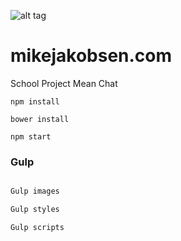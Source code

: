 
![alt tag](http://www.mikejakobsen.com/mike.png)

# mikejakobsen.com

School Project Mean Chat

```
npm install

bower install

npm start
```

### Gulp

```Javascript

Gulp images

Gulp styles

Gulp scripts

```
